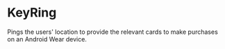 # KeyRing
Pings the users' location to provide the relevant cards to make purchases on an Android Wear device.
